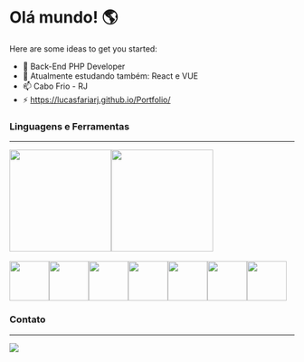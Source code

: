 <h1>Olá mundo! 🌎</h1>

Here are some ideas to get you started:

- 🔭 Back-End PHP Developer
- 🌱 Atualmente estudando também: React e VUE
- 📫 Cabo Frio - RJ
- ⚡ https://lucasfariarj.github.io/Portfolio/

<h3>Linguagens e Ferramentas</h3>
<hr>
<div style="display:flex">
<img height="180px" src="https://github-readme-stats.vercel.app/api?username=lucasfariarj&theme=radical&custom_title=⚡Estatisticas%20do%20Git&title_color=70DA1C&bg_color=141414&text_color=fff">
<img  height="180px" src="https://github-readme-stats.vercel.app/api/top-langs/?username=lucasfariarj&layout=compact&title_color=70DA1C&bg_color=141414&text_color=fff&custom_title=⚡Trabalho%20com:">
</div>
<br />
<div style="display:flex">
<img height="70px" src="https://cdn.jsdelivr.net/gh/devicons/devicon/icons/php/php-plain.svg" />
<img height="70px" src="https://cdn.jsdelivr.net/gh/devicons/devicon/icons/laravel/laravel-plain-wordmark.svg" />
<img height="70px" src="https://cdn.jsdelivr.net/gh/devicons/devicon/icons/wordpress/wordpress-plain.svg" /> 
<img height="70px" src="https://cdn.jsdelivr.net/gh/devicons/devicon/icons/css3/css3-plain-wordmark.svg" />
<img height="70px" src="https://cdn.jsdelivr.net/gh/devicons/devicon/icons/html5/html5-plain-wordmark.svg" />
<img height="70px" src="https://cdn.jsdelivr.net/gh/devicons/devicon/icons/javascript/javascript-plain.svg" />
<img height="70px" src="https://cdn.jsdelivr.net/gh/devicons/devicon/icons/mysql/mysql-plain-wordmark.svg" />     
</div>
<h3>Contato</h3>
<hr>
<div style="display:flex">
<a href="https://www.linkedin.com/in/lucas-faria-47673b18b/"><img src="https://img.shields.io/badge/LinkedIn-0077B5?style=for-the-badge&logo=linkedin&logoColor=white"></a>
</ul>
          
</div>
          
          
